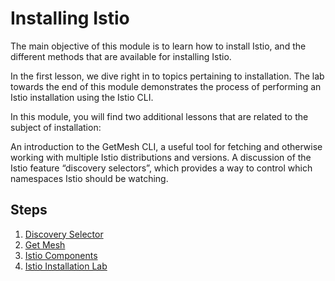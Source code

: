 # Installing Istio
The main objective of this module is to learn how to install Istio, and the different methods that are available for installing Istio.

In the first lesson, we dive right in to topics pertaining to installation. The lab towards the end of this module demonstrates the process of performing an Istio installation using the Istio CLI.

In this module, you will find two additional lessons that are related to the subject of installation:

An introduction to the GetMesh CLI, a useful tool for fetching and otherwise working with multiple Istio distributions and versions.
A discussion of the Istio feature “discovery selectors”, which provides a way to control which namespaces Istio should be watching.

## Steps

1. [Discovery Selector](./discovery_selector.md)
2. [Get Mesh](./get_mesh.md)
3. [Istio Components](./istio_components.md)
4. [Istio Installation Lab](./istio_installation_lab.md)

